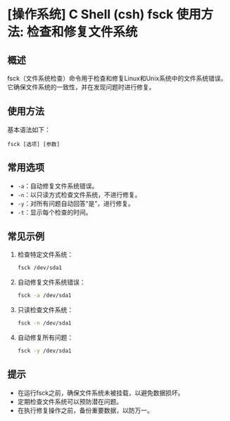 # [操作系统] C Shell (csh) fsck 使用方法: 检查和修复文件系统

## 概述
fsck（文件系统检查）命令用于检查和修复Linux和Unix系统中的文件系统错误。它确保文件系统的一致性，并在发现问题时进行修复。

## 使用方法
基本语法如下：
```
fsck [选项] [参数]
```

## 常用选项
- `-a`：自动修复文件系统错误。
- `-n`：以只读方式检查文件系统，不进行修复。
- `-y`：对所有问题自动回答“是”，进行修复。
- `-t`：显示每个检查的时间。

## 常见示例
1. 检查特定文件系统：
   ```bash
   fsck /dev/sda1
   ```

2. 自动修复文件系统错误：
   ```bash
   fsck -a /dev/sda1
   ```

3. 只读检查文件系统：
   ```bash
   fsck -n /dev/sda1
   ```

4. 自动修复所有问题：
   ```bash
   fsck -y /dev/sda1
   ```

## 提示
- 在运行fsck之前，确保文件系统未被挂载，以避免数据损坏。
- 定期检查文件系统可以预防潜在问题。
- 在执行修复操作之前，备份重要数据，以防万一。